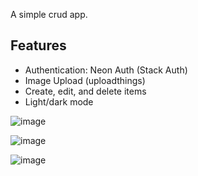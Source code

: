 A simple crud app.

## Features
- Authentication: Neon Auth (Stack Auth)
- Image Upload (uploadthings)
- Create, edit, and delete items
- Light/dark mode

![image](https://github.com/user-attachments/assets/fb7a64ab-dbf0-4b54-afd8-0976f81fa968)

![image](https://github.com/user-attachments/assets/7b855ab4-bb07-407f-9b98-2efcaffa0ab4)

![image](https://github.com/user-attachments/assets/124289f7-abd9-4f97-8f0f-750c6717239e)
